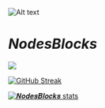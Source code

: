 

<img
  src="https://i.ibb.co/Ws34ZkY/banner.jpg"
  alt="Alt text"
  title="banner"
  style="display: inline-block; margin: 0 auto; max-width: 300px">


# ***NodesBlocks***




![](https://komarev.com/ghpvc/?username=NodesBlocks&color=blueviolet)

[![GitHub Streak](https://github-readme-streak-stats.herokuapp.com?user=NodesBlocks&theme=nightowl&date_format=j%20M%5B%20Y%5D)](https://git.io/streak-stats)




[![𝑵𝒐𝒅𝒆𝒔𝑩𝒍𝒐𝒄𝒌𝒔 stats](https://github-readme-stats.vercel.app/api?username=NodesBlocks&show_icons=true&theme=nightowl)](https://github.com/NodesBlocks/github-readme-stats)
